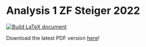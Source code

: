 # Analysis 1 ZF Steiger 2022

[![Build LaTeX document](../../actions/workflows/main.yml/badge.svg)](../../actions/workflows/main.yml)


Download the latest PDF version [here](../../releases/latest)!
